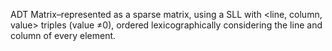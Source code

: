 ADT Matrix–represented as a sparse matrix, using a SLL with <line, column, value> triples (value ≠0), ordered lexicographically considering the line and column of every element.
